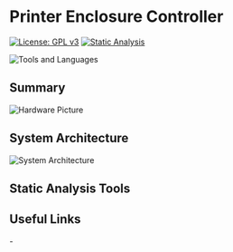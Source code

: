 # Printer Enclosure Controller
[![License: GPL v3](https://img.shields.io/badge/License-GPLv3-blue.svg)](https://www.gnu.org/licenses/gpl-3.0) [![Static Analysis](https://github.com/ScottGibb/Printer-Enclosure-Controller/actions/workflows/Static%20Analysis.yml/badge.svg)](https://github.com/ScottGibb/Printer-Enclosure-Controller/actions/workflows/Static%20Analysis.yml)

![Tools and Languages]()

## Summary

![Hardware Picture]()

## System Architecture

![System Architecture]()

## Static Analysis Tools

## Useful Links

-[]()
